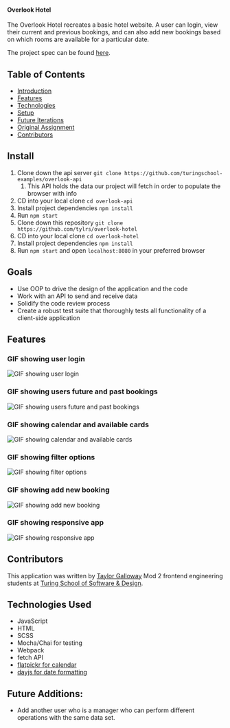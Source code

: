 #### Overlook Hotel

The Overlook Hotel recreates a basic hotel website. A user can login, view their current and previous bookings, and can also add new bookings based on which rooms are available for a particular date.

The project spec can be found [here](https://frontend.turing.edu/projects/overlook.html).

## Table of Contents

- [Introduction](#introduction)
- [Features](#Demonstration)
- [Technologies](#Technologies)
- [Setup](#Setup/execution-Instructions)
- [Future Iterations](#Future)
- [Original Assignment](#Original)
- [Contributors](#Contributors)

## Install

1. Clone down the api server `git clone https://github.com/turingschool-examples/overlook-api`
   1. This API holds the data our project will fetch in order to populate the browser with info
2. CD into your local clone `cd overlook-api`
3. Install project dependencies `npm install`
4. Run `npm start`
5. Clone down this repository `git clone https://github.com/tylrs/overlook-hotel`
6. CD into your local clone `cd overlook-hotel`
7. Install project dependencies `npm install`
8. Run `npm start` and open `localhost:8080` in your preferred browser

## Goals
* Use OOP to drive the design of the application and the code
* Work with an API to send and receive data
* Solidify the code review process
* Create a robust test suite that thoroughly tests all functionality of a client-side application

## Features

### GIF showing user login
![GIF showing user login]('./gifs/user-login.gif')

### GIF showing users future and past bookings
![GIF showing users future and past bookings]('./gifs/user-bookings.gif')

### GIF showing calendar and available cards
![GIF showing calendar and available cards]()

### GIF showing filter options
![GIF showing filter options ]()

### GIF showing add new booking
![GIF showing add new booking]()

### GIF showing responsive app
![GIF showing responsive app]()

## Contributors

This application was written by [Taylor Galloway](https://github.com/tylrs) Mod 2 frontend engineering students at [Turing School of Software & Design](https://turing.edu/).

## Technologies Used

- JavaScript
- HTML
- SCSS
- Mocha/Chai for testing
- Webpack
- fetch API
- [flatpickr for calendar](https://flatpickr.js.org/)
- [dayjs for date formatting](https://day.js.org/)

## Future Additions:

* Add another user who is a manager who can perform different operations with the same data set.
